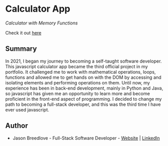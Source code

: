# Calculator App

<i>Calculator with Memory Functions</i>

Check it out <a href="https://breedlove-jason.github.io/toDoApp/">here</a>

## Summary

In 2021, I began my journey to becoming a self-taught software developer.
This javascript calculator app became the third official project in my portfolio.
It challenged me to work with mathematical operations, loops,
functions
and allowed me to get hands on with the DOM by accessing and isolating elements and performing operations on them.
Until now, my experience has been in back-end development,
mainly in Python and Java,
so javascript has given me an opportunity
to learn more and become proficient in the front-end aspect of programming.
I decided to change my path to becoming a full-stack developer, and this was the third time I have ever used javascript.

## Author

- Jason Breedlove - Full-Stack Software Developer - [Website](https://jasonbreedlove.com)
  | [LinkedIn](https://www.linkedin.com/in/jason-breedlove-b216b6237?lipi=urn%3Ali%3Apage%3Ad_flagship3_profile_view_base_contact_details%3Be8IsoZ3CQGiLt9oZxQtXDw%3D%3D)

